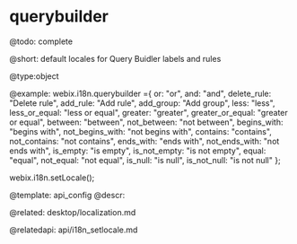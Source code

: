 querybuilder
=============

@todo:
	complete


@short:
	default locales for Query Buidler labels and rules

@type:object

@example:
webix.i18n.querybuilder ={
	or: "or",
    and: "and",
    delete_rule: "Delete rule",
    add_rule: "Add rule",
    add_group: "Add group",
    less: "less",
    less_or_equal: "less or equal",
    greater: "greater",
    greater_or_equal: "greater or equal",
    between: "between",
    not_between: "not between",
    begins_with: "begins with",
    not_begins_with: "not begins with",
    contains: "contains",
    not_contains: "not contains",
    ends_with: "ends with",
    not_ends_with: "not ends with",
    is_empty: "is empty",
    is_not_empty: "is not empty",
    equal: "equal",
    not_equal: "not equal",
    is_null: "is null",
    is_not_null: "is not null"
};

webix.i18n.setLocale();

@template:	api_config
@descr:


@related:
	desktop/localization.md

@relatedapi:
	api/i18n_setlocale.md



